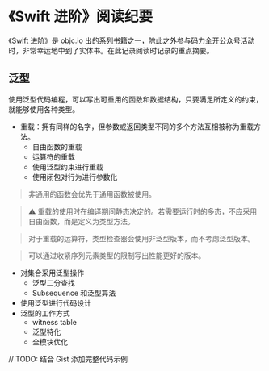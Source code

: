 # 《Swift 进阶》阅读纪要

《[Swift 进阶](https://objccn.io/products/advanced-swift/)》是 objc.io 出的[系列书籍](https://objccn.io/products/)之一，除此之外参与[码力全开](https://www.maliquankai.com/)公众号活动时，非常幸运地中到了实体书。在此记录阅读时记录的重点摘要。

## 泛型

使用泛型代码编程，可以写出可重用的函数和数据结构，只要满足所定义的约束，就能够使用各种类型。

* 重载：拥有同样的名字，但参数或返回类型不同的多个方法互相被称为重载方法。
  * 自由函数的重载
  * 运算符的重载
  * 使用泛型约束进行重载
  * 使用闭包对行为进行参数化

> 非通用的函数会优先于通用函数被使用。

> ⚠️ 重载的使用时在编译期间静态决定的。若需要运行时的多态，不应采用自由函数，而是定义为类型方法。

> 对于重载的运算符，类型检查器会使用非泛型版本，而不考虑泛型版本。

> 可以通过收紧序列元素类型的限制写出性能更好的版本。

* 对集合采用泛型操作
  * 泛型二分查找
  * Subsequence 和泛型算法
* 使用泛型进行代码设计
* 泛型的工作方式
  * witness table
  * 泛型特化
  * 全模块优化

// TODO: 结合 Gist 添加完整代码示例

